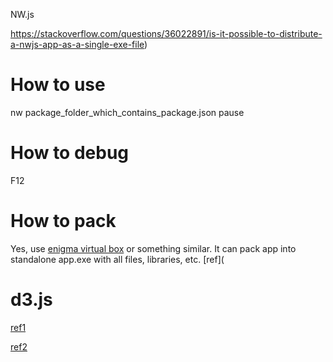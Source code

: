 NW.js



https://stackoverflow.com/questions/36022891/is-it-possible-to-distribute-a-nwjs-app-as-a-single-exe-file)

# How to use

nw package_folder_which_contains_package.json
pause

# How to debug

F12

# How to pack

 Yes, use [enigma virtual box](http://enigmaprotector.com/en/aboutvb.html) or something similar. It can pack app into standalone app.exe with all files, libraries, etc.  [ref](

# d3.js

[ref1](https://zhuanlan.zhihu.com/p/21897086)

[ref2](https://wiki.jikexueyuan.com/project/d3wiki/introduction.html)